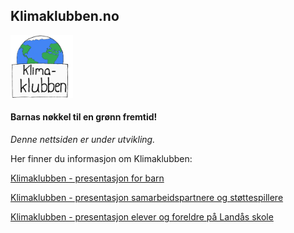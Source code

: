 ## Klimaklubben.no

<img src="./filer/logo.png" alt="logo" width="100" height="100">

#### Barnas nøkkel til en grønn fremtid! 

_Denne nettsiden er under utvikling._

Her finner du informasjon om Klimaklubben: 

[Klimaklubben - presentasjon for barn](./filer/presentasjon_for_barn.pdf)

[Klimaklubben - presentasjon samarbeidspartnere og støttespillere](./filer/presentasjon_for_samarbeidspartnere_og_stoettespillere.pdf)

[Klimaklubben - presentasjon elever og foreldre på Landås skole](./filer/presentasjon_for_elever_og_foreldre_paa_landaas_skole.pdf)
